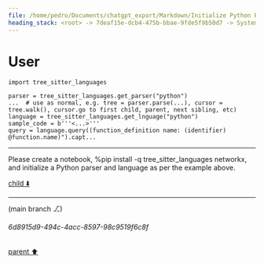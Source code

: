 ```yaml
---
file: /home/pedro/Documents/chatgpt_export/Markdown/Initialize Python Parser & Language.md
heading_stack: <root> -> 7deaf15e-dcb4-475b-bbae-9fde5f9b50d7 -> System -> 5a6cae08-3bad-4a1b-92fc-266c59c03560 -> System -> aaa2ddfa-521c-405d-b9e3-227ffc2bcaac -> User
---
```

# User

```
import tree_sitter_languages

parser = tree_sitter_languages.get_parser("python")
...  # use as normal, e.g. tree = parser.parse(...), cursor = tree.walk(), cursor.go to first child, parent, next sibling, etc)
language = tree_sitter_languages.get_lnguage("python")
sample_code = b'''<...>'''
query = language.query((function_definition name: (identifier) @function.name)").capt...
```

---

Please create a notebook, %pip install -q tree_sitter_languages networkx, and initialize a Python parser and language as per the example above.

[child ⬇️](#6d8915d9-494c-4acc-8597-98c9519f6c8f)

---

(main branch ⎇)
###### 6d8915d9-494c-4acc-8597-98c9519f6c8f
[parent ⬆️](#aaa2ddfa-521c-405d-b9e3-227ffc2bcaac)
